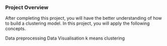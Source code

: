 ### Project Overview

 After completing this project, you will have the better understanding of how to build a clustering model. In this project, you will apply the following concepts.

Data preprocessing
Data Visualisation
k means clustering


